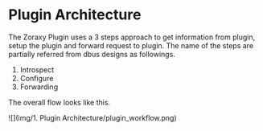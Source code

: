 # Plugin Architecture

The Zoraxy Plugin uses a 3 steps approach to get information from plugin, setup the plugin and forward request to plugin. The name of the steps are partially referred from dbus designs as followings.

1. Introspect
2. Configure
3. Forwarding

The overall flow looks like this.

![](img/1. Plugin Architecture/plugin_workflow.png)

